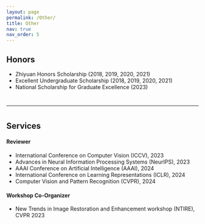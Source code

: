 ```yaml
---
layout: page
permalink: /Other/
title: Other
nav: true
nav_order: 5
---
```

## **Honors**

- Zhiyuan Honors Scholarship (2018, 2019, 2020, 2021)
- Excellent Undergraduate Scholarship (2018, 2019, 2020, 2021)
- National Scholarship for Graduate Excellence (2023)

<div style="margin-bottom: 40px;"></div>

---

<div style="margin-bottom: 40px;"></div>

## **Services**

<div style="margin-bottom: 20px;"></div>

#### Reviewer

- International Conference on Computer Vision (ICCV), 2023
- Advances in Neural Information Processing Systems (NeurIPS), 2023
- AAAI Conference on Artificial Intelligence (AAAI), 2024
- International Conference on Learning Representations (ICLR), 2024
- Computer Vision and Pattern Recognition (CVPR), 2024

<div style="margin-bottom: 20px;"></div>

#### Workshop Co-Organizer

- New Trends in Image Restoration and Enhancement workshop (NTIRE), CVPR 2023
